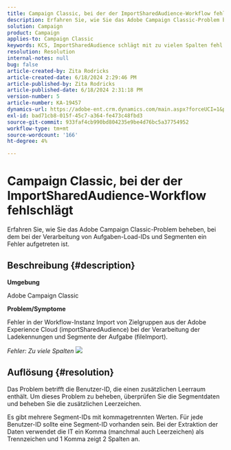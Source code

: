 ```yaml
---
title: Campaign Classic, bei der der ImportSharedAudience-Workflow fehlschlägt
description: Erfahren Sie, wie Sie das Adobe Campaign Classic-Problem beheben, bei dem bei der Verarbeitung von Aufgaben-Load-IDs und Segmenten ein Fehler aufgetreten ist.
solution: Campaign
product: Campaign
applies-to: Campaign Classic
keywords: KCS, ImportSharedAudience schlägt mit zu vielen Spalten fehl.
resolution: Resolution
internal-notes: null
bug: false
article-created-by: Zita Rodricks
article-created-date: 6/18/2024 2:29:46 PM
article-published-by: Zita Rodricks
article-published-date: 6/18/2024 2:31:18 PM
version-number: 5
article-number: KA-19457
dynamics-url: https://adobe-ent.crm.dynamics.com/main.aspx?forceUCI=1&pagetype=entityrecord&etn=knowledgearticle&id=5afdfb31-7f2d-ef11-840a-002248084fbb
exl-id: bad71cb8-015f-45c7-a364-fe473c48fbd3
source-git-commit: 933faf4cb990bd804235e9be4d76bc5a37754952
workflow-type: tm+mt
source-wordcount: '166'
ht-degree: 4%

---
```


# Campaign Classic, bei der der ImportSharedAudience-Workflow fehlschlägt


Erfahren Sie, wie Sie das Adobe Campaign Classic-Problem beheben, bei dem bei der Verarbeitung von Aufgaben-Load-IDs und Segmenten ein Fehler aufgetreten ist.

## Beschreibung {#description}


<b>Umgebung</b>

Adobe Campaign Classic

<b>Problem/Symptome</b>

Fehler in der Workflow-Instanz Import von Zielgruppen aus der Adobe Experience Cloud (importSharedAudience) bei der Verarbeitung der Ladekennungen und Segmente der Aufgabe (fileImport).

*Fehler: Zu viele Spalten*
![](https://adobe.sharepoint.com/sites/D365EntAttachments/account/604485c9-a5ed-e811-a94a-000d3a34e4b0/incident/E-000185882/Fileimport%20Error.png)

## Auflösung {#resolution}


Das Problem betrifft die Benutzer-ID, die einen zusätzlichen Leerraum enthält. Um dieses Problem zu beheben, überprüfen Sie die Segmentdaten und beheben Sie die zusätzlichen Leerzeichen.

Es gibt mehrere Segment-IDs mit kommagetrennten Werten. Für jede Benutzer-ID sollte eine Segment-ID vorhanden sein. Bei der Extraktion der Daten verwendet die IT ein Komma (manchmal auch Leerzeichen) als Trennzeichen und 1 Komma zeigt 2 Spalten an.
